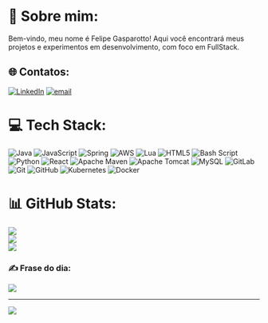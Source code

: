 # 💫 Sobre mim:
Bem-vindo, meu nome é Felipe Gasparotto! Aqui você encontrará meus projetos e experimentos em desenvolvimento, com foco em FullStack. 


## 🌐 Contatos:
[![LinkedIn](https://img.shields.io/badge/LinkedIn-%230077B5.svg?logo=linkedin&logoColor=white)](https://linkedin.com/in/felipe-gasparotto-b2b940315) [![email](https://img.shields.io/badge/Email-D14836?logo=gmail&logoColor=white)](mailto:felipeadelungue.gasparotto@gmail.com) 

# 💻 Tech Stack:
![Java](https://img.shields.io/badge/java-%23ED8B00.svg?style=flat-square&logo=openjdk&logoColor=white) ![JavaScript](https://img.shields.io/badge/javascript-%23323330.svg?style=flat-square&logo=javascript&logoColor=%23F7DF1E) ![Spring](https://img.shields.io/badge/spring-%236DB33F.svg?style=flat-square&logo=spring&logoColor=white) ![AWS](https://img.shields.io/badge/AWS-%23FF9900.svg?style=flat-square&logo=amazon-aws&logoColor=white) ![Lua](https://img.shields.io/badge/lua-%232C2D72.svg?style=flat-square&logo=lua&logoColor=white) ![HTML5](https://img.shields.io/badge/html5-%23E34F26.svg?style=flat-square&logo=html5&logoColor=white) ![Bash Script](https://img.shields.io/badge/bash_script-%23121011.svg?style=flat-square&logo=gnu-bash&logoColor=white) ![Python](https://img.shields.io/badge/python-3670A0?style=flat-square&logo=python&logoColor=ffdd54) ![React](https://img.shields.io/badge/react-%2320232a.svg?style=flat-square&logo=react&logoColor=%2361DAFB) ![Apache Maven](https://img.shields.io/badge/Apache%20Maven-C71A36?style=flat-square&logo=Apache%20Maven&logoColor=white) ![Apache Tomcat](https://img.shields.io/badge/apache%20tomcat-%23F8DC75.svg?style=flat-square&logo=apache-tomcat&logoColor=black) ![MySQL](https://img.shields.io/badge/mysql-4479A1.svg?style=flat-square&logo=mysql&logoColor=white) ![GitLab](https://img.shields.io/badge/gitlab-%23181717.svg?style=flat-square&logo=gitlab&logoColor=white) ![Git](https://img.shields.io/badge/git-%23F05033.svg?style=flat-square&logo=git&logoColor=white) ![GitHub](https://img.shields.io/badge/github-%23121011.svg?style=flat-square&logo=github&logoColor=white) ![Kubernetes](https://img.shields.io/badge/kubernetes-%23326ce5.svg?style=flat-square&logo=kubernetes&logoColor=white) ![Docker](https://img.shields.io/badge/docker-%230db7ed.svg?style=flat-square&logo=docker&logoColor=white)
# 📊 GitHub Stats:
![](https://github-readme-stats.vercel.app/api?username=FelipeGasp&theme=dark&hide_border=false&include_all_commits=false&count_private=false)<br/>
![](https://github-readme-streak-stats.herokuapp.com/?user=FelipeGasp&theme=dark&hide_border=false)<br/>
![](https://github-readme-stats.vercel.app/api/top-langs/?username=FelipeGasp&theme=dark&hide_border=false&include_all_commits=false&count_private=false&layout=compact)

### ✍️ Frase do dia:
![](https://quotes-github-readme.vercel.app/api?type=horizontal&theme=light)

---
[![](https://visitcount.itsvg.in/api?id=FelipeGasp&icon=0&color=0)](https://visitcount.itsvg.in)

<!-- Proudly created with GPRM ( https://gprm.itsvg.in ) -->
